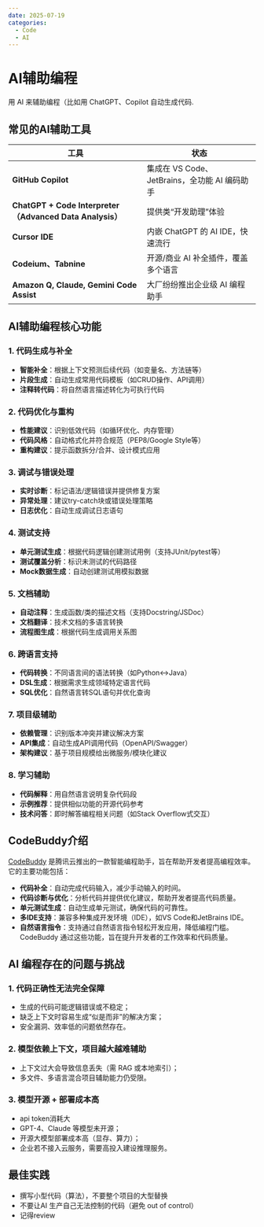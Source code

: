 ```yaml
---
date: 2025-07-19
categories:
  - Code
  - AI
---
```


# AI辅助编程

用 AI 来辅助编程（比如用 ChatGPT、Copilot 自动生成代码.

<!-- more -->
## 常见的AI辅助工具

| 工具                                                     | 状态                                |
| ------------------------------------------------------ | --------------------------------- |
| **GitHub Copilot**                                     | 集成在 VS Code、JetBrains，全功能 AI 编码助手 |
| **ChatGPT + Code Interpreter（Advanced Data Analysis）** | 提供类“开发助理”体验                       |
| **Cursor IDE**                                         | 内嵌 ChatGPT 的 AI IDE，快速流行          |
| **Codeium、Tabnine**                                    | 开源/商业 AI 补全插件，覆盖多个语言              |
| **Amazon Q, Claude, Gemini Code Assist**               | 大厂纷纷推出企业级 AI 编程助手                 |

## AI辅助编程核心功能

### 1. 代码生成与补全
- **智能补全**：根据上下文预测后续代码（如变量名、方法链等）
- **片段生成**：自动生成常用代码模板（如CRUD操作、API调用）
- **注释转代码**：将自然语言描述转化为可执行代码

### 2. 代码优化与重构
- **性能建议**：识别低效代码（如循环优化、内存管理）
- **代码风格**：自动格式化并符合规范（PEP8/Google Style等）
- **重构建议**：提示函数拆分/合并、设计模式应用

### 3. 调试与错误处理
- **实时诊断**：标记语法/逻辑错误并提供修复方案
- **异常处理**：建议try-catch块或错误处理策略
- **日志优化**：自动生成调试日志语句

### 4. 测试支持
- **单元测试生成**：根据代码逻辑创建测试用例（支持JUnit/pytest等）
- **测试覆盖分析**：标识未测试的代码路径
- **Mock数据生成**：自动创建测试用模拟数据

### 5. 文档辅助
- **自动注释**：生成函数/类的描述文档（支持Docstring/JSDoc）
- **文档翻译**：技术文档的多语言转换
- **流程图生成**：根据代码生成调用关系图

### 6. 跨语言支持
- **代码转换**：不同语言间的语法转换（如Python↔Java）
- **DSL生成**：根据需求生成领域特定语言代码
- **SQL优化**：自然语言转SQL语句并优化查询

### 7. 项目级辅助
- **依赖管理**：识别版本冲突并建议解决方案
- **API集成**：自动生成API调用代码（OpenAPI/Swagger）
- **架构建议**：基于项目规模给出微服务/模块化建议

### 8. 学习辅助
- **代码解释**：用自然语言说明复杂代码段
- **示例推荐**：提供相似功能的开源代码参考
- **技术问答**：即时解答编程相关问题（如Stack Overflow式交互）

## CodeBuddy介绍
[CodeBuddy](https://copilot.tencent.com/) 是腾讯云推出的一款智能编程助手，旨在帮助开发者提高编程效率。它的主要功能包括：

- **代码补全**：自动完成代码输入，减少手动输入的时间。
- **代码诊断与优化**：分析代码并提供优化建议，帮助开发者提高代码质量。
- **单元测试生成**：自动生成单元测试，确保代码的可靠性。
- **多IDE支持**：兼容多种集成开发环境（IDE），如VS Code和JetBrains IDE。
- **自然语言指令**：支持通过自然语言指令轻松开发应用，降低编程门槛。CodeBuddy 通过这些功能，旨在提升开发者的工作效率和代码质量。


## AI 编程存在的问题与挑战

### 1. 代码正确性无法完全保障

- 生成的代码可能逻辑错误或不稳定；
- 缺乏上下文时容易生成“似是而非”的解决方案；
- 安全漏洞、效率低的问题依然存在。

### 2. 模型依赖上下文，项目越大越难辅助

- 上下文过大会导致信息丢失（需 RAG 或本地索引）；
- 多文件、多语言混合项目辅助能力仍受限。

### 3. 模型开源 + 部署成本高
- api token消耗大
- GPT-4、Claude 等模型未开源；
- 开源大模型部署成本高（显存、算力）；
- 企业若不接入云服务，需要高投入建设推理服务。

## 最佳实践

- 撰写小型代码（算法），不要整个项目的大型替换
- 不要让AI 生产自己无法控制的代码（避免 out of control）
- 记得review